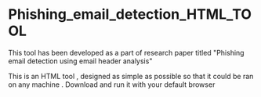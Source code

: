 # Phishing_email_detection_HTML_TOOL
This tool has been developed as a part of research paper titled "Phishing email detection using email header analysis"


This is an HTML tool , designed as simple as possible so that it could be ran on any machine . Download and run it with your default browser 
